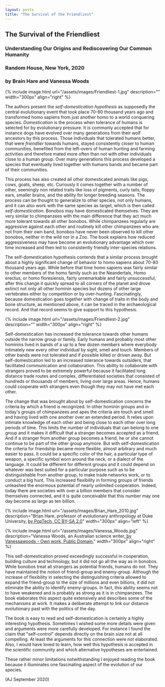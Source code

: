 ```yaml
---
layout: posts
title: "The Survival of the Friendliest"
---
```



## The Survival of the Friendliest
### Understanding Our Origins and Rediscovering Our Common Humanity
### Random House, New York, 2020

### by Brain Hare and Vanessa Woods

<!-- ----------------------------------------------------------------------------- -->
<!-- ----------------------------------------------------------------------------- -->

{% include image.html url="/assets/images/Friendliest-1.jpg"
    description=""  width="300px"
    align="right" %}

The authors present the *self-domestication hypothesis* as supposedly
the central evolutionary event that took place 70-80 thousand years ago
and transformed homo sapiens from just another homo to a world
conquering species.  *Domestication* is the process when tolerance of
humans is selected for by evolutionary pressure. It is commonly
accepted that for instance dogs have evolved over many generations
from their wolf ancestors by this process. Those individuals that
tolerated humans better, that were *friendlier* towards humans, stayed
consistently closer to human communities, benefited from the
left-overs of human hunting and farming activities and therefore mated
more often than not with other individuals close to a human
group. Over many generations this process developed a species that
eventually lived together with humans bands and became part of their
communities.

This process has also created all other domesticated  animals like
pigs, cows, goats, sheep, etc. Curiously it comes together with a
number of other, seemingly non related traits like loss of pigments,
curly tails, floppy ears, smaller brains, and the ability for longer
breeding seasons. The process can be thought to generalize to other
species, not only humans, and it can also work with the same species
as target, which is then called *self-domestication*. Bonobos may have
domesticated themselves. They are very similar to chimpanzees with the
main difference that they act much more tolerant towards all other
bonobos. While chimpanzees regularly are aggressive against each other
and routinely kill other chimpanzees who are not from their own band,
bonobos have never been observed to kill other bonobos, neither in the
wild nor in a Zoo. The book explains how reduced aggressiveness may
have become an evolutionary advantage which over time increased and
then led to consistently friendly inter-species relations.

The self-domestication hypothesis contends that a similar process
brought about a highly significant change of behavior to homo sapiens
about 70-80 thousand years ago.  While before that time homo sapiens
was fairly similar to other members of the homo family such as the
Neandertals, Homo erectus, or homo floresiensis, fairly unremarkable
and fairly unsuccessful, after this change it quickly spread to all
corners of the planet and drove extinct not only all other hominin
species but dozens of other large vertebrates either by competition or
by over-hunting. Fascinatingly, because domestication goes together
with change of traits in the body and bone structure, as mentioned
above, it can be traced in the archaeological record. And that record
seems to give support to this hypothesis.

{% include image.html url="/assets/images/Friendliest-2.jpg"
    description=""  width="300px"
    align="right" %}

Self-domestication has increased the tolerance
towards other humans outside the narrow group or family.
Early humans and probably most other hominins lived in bands of a up
to a few dozen members where everybody intimately new every other
individual by sight, smell and touch. Members of other bands were not
tolerated and if possible killed or driven away. But
self-domestication led to an increased tolerance towards outsiders,
that facilitated communication and collaboration. This ability to
collaborate with strangers proved to be extremely powerful because it
facilitated long distance trade routes and complex, differentiated
societies that consisted of hundreds or thousands of members, living
over large areas. Hence, humans could cooperate with strangers even
though they may not have met each other.

The change that was brought about by self-domestication concerns the
criteria by which a friend is recognized. In other hominin groups and
in today's groups of chimpanzees and apes the criteria are 
touch and smell and having lived with one another over an
extended period. It relies upon intimate knowledge of each other and
being close to each other over long periods of time. This limits the
number of individuals that can belong to one group and it makes it
difficult that a stranger becomes accepted as a friend. And if a
stranger from another group becomes a friend, he or she cannot
continue to be part of the other group anymore. But with
self-domestication the criteria for friendship became more flexible,
almost arbitrary and much easier to pass. It could be a specific color of
the hair, a particular type of weapon,  a specific symbol worn around
the neck, or a dialect of the language. It could be different for
different groups and it could depend on whatever was best suited for a
particular purpose such as to be distinguishable from another group, to
make trade networks work, or to conduct  a big hunt. This increased
flexibility in forming groups of friends unleashed the enormous
potential of nearly unlimited cooperation. Indeed, today there are
societies with over a billion members that consider themselves
connected, and it is quite conceivable that this number may one day
become as large as ten billion.

{% include image.html url="/assets/images/Brian_Hare_2010.jpg"
    description="Brian Hare, professor of evolutionary anthropology at
    Duke University, <a
    href='https://commons.wikimedia.org/w/index.php?curid=84573038'>by
    PopTech, CC BY-SA 2.0</a>" width="300px"
    align="left" %}

{% include image.html url="/assets/images/Vanessa_Woods.jpg"
    description="Vanessa Woods, an Australian science writer<a
    href='https://commons.wikimedia.org/w/index.php?curid=7779416'>, 
    by Vanessawoods - Own work, Public Domain,</a>"  width="300px"
    align="right" %}

This self-domestication proved exceedingly successful in cooperation,
building culture and technology, but it did not go all the way as in
bonobos. While bonobos treat all strangers as potential friends,
humans do not. They have maintained the notion of friend-group and
enemy-group. Although the increase of flexibility in selecting the
distinguishing criteria allowed to expand the friend-group to the size
of millions and even billions, it did not eliminate the ability to
identify enemy-groups. In fact, this ability seems not to have
weakened and is probably as strong as it is in chimpanzees. The book
elaborates this aspect quite extensively and describes some of the
mechanisms at work. It makes a deliberate attempt to link our
distance evolutionary past with the politics of the day.

The book is easy to read and self-domestication is certainly a highly
interesting hypothesis. Sometimes I wished some more details were
given and arguments were more carefully developed. For instance I
found the claim that "self-control" depends directly on the brain size
not at all compelling. At least the arguments for this connection
were not elaborated. Also, I would have loved to learn, how well this
hypothesis is accepted in the scientific community and which
alternative hypotheses are entertained.

These rather minor limitations notwithstanding I enjoyed reading the
book because it illuminates one fascinating aspect of the evolution of
our species.

(AJ September 2020)

<br>
